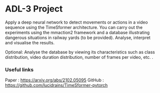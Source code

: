 # **ADL-3 Project**


Apply a deep neural network to detect movements or actions in a video sequence using the TimeSformer architecture. You can carry out the experiments using the mmaction2 framework and a database illustrating dangerous situations in railway yards (to be provided). Analyse, interpret and visualise the results.
   
Optional: Analyse the database by viewing its characteristics such as class distribution, video duration distribution, number of frames per video, etc. . 

### **Useful links**
Paper : https://arxiv.org/abs/2102.05095
GitHub : https://github.com/lucidrains/TimeSformer-pytorch
